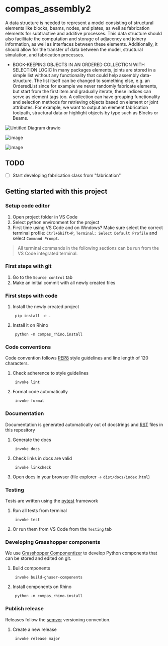 # compas_assembly2


A data structure is needed to represent a model consisting of structural elements like blocks, beams, nodes, and plates, as well as fabrication elements for subtractive and additive processes. This data structure should also facilitate the computation and storage of adjacency and joinery information, as well as interfaces between these elements. Additionally, it should allow for the transfer of data between the model, structural simulation, and fabrication processes.

* BOOK-KEEPING OBJECTS IN AN ORDERED COLLECTION WITH SELECTION LOGIC In many packages elements, joints are stored in a simple list without any functionality that could help assembly data-structure. The list itself can be changed to something else, e.g. an OrderedList since for example we never randomly fabricate elements, but start from the first item and gradually iterate, these indices can serve as element tags too. A collection can have grouping functionality and selection methods for retrieving objects based on element or joint attributes. For example, we want to output an element fabrication toolpath, structural data or highlight objects by type such as Blocks or Beams.

![Untitled Diagram drawio](https://github.com/BRG-research/compas_assembly2/assets/18013985/fc6ddbbd-8b30-49be-aa69-705e9e1eee0e)


![image](https://github.com/BRG-research/compas_assembly2/assets/18013985/ef00db99-6557-4fe5-a1cd-39caad9bd7ca)

![image](https://github.com/BRG-research/compas_assembly2/assets/18013985/0ce85ba1-2c01-40d5-8a5b-40f017bd787b)


## TODO

- [ ] Start developing fabrication class from "fabrication"


## Getting started with this project

### Setup code editor

1. Open project folder in VS Code
2. Select python environment for the project
3. First time using VS Code and on Windows? Make sure select the correct terminal profile: `Ctrl+Shift+P`, `Terminal: Select Default Profile` and select `Command Prompt`.

> All terminal commands in the following sections can be run from the VS Code integrated terminal. 


### First steps with git

1. Go to the `Source control` tab
2. Make an initial commit with all newly created files


### First steps with code

1. Install the newly created project 

        pip install -e .

2. Install it on Rhino

        python -m compas_rhino.install


### Code conventions

Code convention follows [PEP8](https://pep8.org/) style guidelines and line length of 120 characters.

1. Check adherence to style guidelines

        invoke lint

2. Format code automatically

        invoke format


### Documentation

Documentation is generated automatically out of docstrings and [RST](https://www.sphinx-doc.org/en/master/usage/restructuredtext/basics.html) files in this repository

1. Generate the docs

        invoke docs

2. Check links in docs are valid

        invoke linkcheck

3. Open docs in your browser (file explorer -> `dist/docs/index.html`)


### Testing

Tests are written using the [pytest](https://docs.pytest.org/) framework

1. Run all tests from terminal

        invoke test

2. Or run them from VS Code from the `Testing` tab


### Developing Grasshopper components

We use [Grasshopper Componentizer](https://github.com/compas-dev/compas-actions.ghpython_components) to develop Python components that can be stored and edited on git.

1. Build components

        invoke build-ghuser-components

2. Install components on Rhino

        python -m compas_rhino.install


### Publish release

Releases follow the [semver](https://semver.org/spec/v2.0.0.html) versioning convention.

1. Create a new release

        invoke release major
